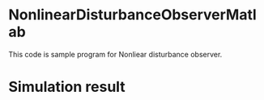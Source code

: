 # NonlinearDisturbanceObserverMatlab

This code is sample program for Nonliear disturbance observer.

# Simulation result


